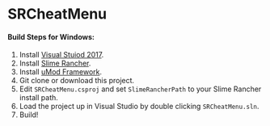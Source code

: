# SRCheatMenu

#### Build Steps for Windows:
1. Install [Visual Stuiod 2017](https://visualstudio.microsoft.com/downloads/).
2. Install [Slime Rancher](https://store.steampowered.com/app/433340/).
3. Install [uMod Framework](https://umodframework.com/download.html).
4. Git clone or download this project.
5. Edit `SRCheatMenu.csproj` and set `SlimeRancherPath` to your Slime Rancher install path.
6. Load the project up in Visual Studio by double clicking `SRCheatMenu.sln`.
7. Build!
